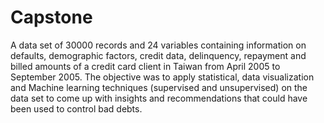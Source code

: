 # Capstone
A data set of 30000 records and 24 variables containing information on defaults, demographic factors, credit data, delinquency, repayment and billed amounts of a credit card client in Taiwan from April 2005 to September 2005. The objective was to apply statistical, data visualization and Machine learning techniques (supervised and unsupervised) on the data set to come up with insights and recommendations that could have been used to control bad debts.
